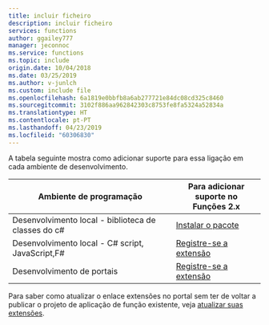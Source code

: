 ```yaml
---
title: incluir ficheiro
description: incluir ficheiro
services: functions
author: ggailey777
manager: jeconnoc
ms.service: functions
ms.topic: include
origin.date: 10/04/2018
ms.date: 03/25/2019
ms.author: v-junlch
ms.custom: include file
ms.openlocfilehash: 6a1819e0bbfb8a6ab277721e84dc08cd325c8460
ms.sourcegitcommit: 3102f886aa962842303c8753fe8fa5324a52834a
ms.translationtype: HT
ms.contentlocale: pt-PT
ms.lasthandoff: 04/23/2019
ms.locfileid: "60306830"
---
```

A tabela seguinte mostra como adicionar suporte para essa ligação em cada ambiente de desenvolvimento.

| Ambiente de programação               | Para adicionar suporte no <br>Funções 2.x  |
|----------------------|----------------|
|Desenvolvimento local - biblioteca de classes do c#       | [Instalar o pacote](../articles/azure-functions/functions-bindings-register.md#c-class-library-with-visual-studio-2017) |
|Desenvolvimento local - C# script, JavaScript,F# |[Registre-se a extensão](../articles/azure-functions/functions-bindings-register.md#local-development-azure-functions-core-tools)         |
|Desenvolvimento de portais| [Registre-se a extensão](../articles/azure-functions/install-update-binding-extensions-manual.md)  |

Para saber como atualizar o enlace extensões no portal sem ter de voltar a publicar o projeto de aplicação de função existente, veja [atualizar suas extensões](../articles/azure-functions/install-update-binding-extensions-manual.md).

